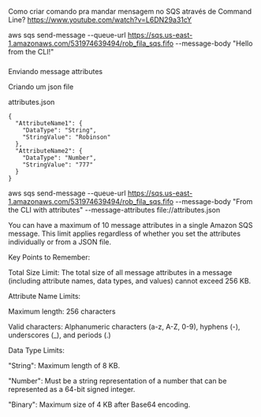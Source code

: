 

Como criar comando pra mandar mensagem no SQS através de Command Line?
https://www.youtube.com/watch?v=L6DN29a31cY

aws sqs send-message --queue-url https://sqs.us-east-1.amazonaws.com/531974639494/rob_fila_sqs.fifo --message-body "Hello from the CLI!"


###

Enviando message attributes

Criando um json file

attributes.json

```
{
  "AttributeName1": {
    "DataType": "String",
    "StringValue": "Robinson"
  },
  "AttributeName2": {
    "DataType": "Number",
    "StringValue": "777" 
  }
}
```

aws sqs send-message --queue-url https://sqs.us-east-1.amazonaws.com/531974639494/rob_fila_sqs.fifo --message-body "From the CLI with attributes" --message-attributes file://attributes.json


You can have a maximum of 10 message attributes in a single Amazon SQS message. 
This limit applies regardless of whether you set the attributes individually or from a JSON file.

Key Points to Remember:

Total Size Limit: The total size of all message attributes in a message (including attribute names, data types, and values) cannot exceed 256 KB.

Attribute Name Limits:

Maximum length: 256 characters

Valid characters: Alphanumeric characters (a-z, A-Z, 0-9), hyphens (-), underscores (_), and periods (.)

Data Type Limits:

"String": Maximum length of 8 KB.

"Number": Must be a string representation of a number that can be represented as a 64-bit signed integer.

"Binary": Maximum size of 4 KB after Base64 encoding.
